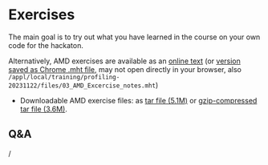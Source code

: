 # Exercises

The main goal is to try out what you have learned in the course on your own code for the hackaton.

Alternatively, AMD exercises are available as an [online text](https://hackmd.io/@sfantao/lumi-hackathon-krakow-nov2023)
(or [version saved as Chrome .mht file](https://462000265.lumidata.eu/profiling-20231122/files/03_AMD_Excercise_notes.mht),
may not open directly in your browser, also
`/appl/local/training/profiling-20231122/files/03_AMD_Excercise_notes.mht`)

-   Downloadable AMD exercise files: as 
    [tar file (5.1M)](https://462000265.lumidata.eu/profiling-20231122/files/03_Exercises_AMD.tar) or
    [gzip-compressed tar file (3.6M)](https://462000265.lumidata.eu/profiling-20231122/files/03_Exercises_AMD.tar.gz).

## Q&A

/
